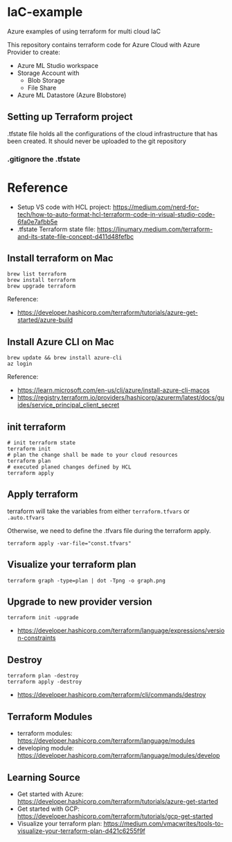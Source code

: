 # IaC-example
Azure examples of using terraform for multi cloud IaC

This repository contains terraform code for Azure Cloud with Azure Provider to create:
* Azure ML Studio workspace
* Storage Account with 
    * Blob Storage
    * File Share
* Azure ML Datastore (Azure Blobstore)


## Setting up Terraform project
.tfstate file holds all the configurations of the cloud infrastructure that has been created.
It should never be uploaded to the git repository

### .gitignore the .tfstate

# Reference
* Setup VS code with HCL project: https://medium.com/nerd-for-tech/how-to-auto-format-hcl-terraform-code-in-visual-studio-code-6fa0e7afbb5e
* .tfstate Terraform state file: https://linumary.medium.com/terraform-and-its-state-file-concept-d411d48fefbc

## Install terraform on Mac
```shell
brew list terraform
brew install terraform
brew upgrade terraform
```
Reference:
* https://developer.hashicorp.com/terraform/tutorials/azure-get-started/azure-build

## Install Azure CLI on Mac
```shell
brew update && brew install azure-cli
az login
```
Reference:
* https://learn.microsoft.com/en-us/cli/azure/install-azure-cli-macos
* https://registry.terraform.io/providers/hashicorp/azurerm/latest/docs/guides/service_principal_client_secret

## init terraform
```shell
# init terraform state
terraform init
# plan the change shall be made to your cloud resources
terraform plan
# executed planed changes defined by HCL 
terraform apply
```

## Apply terraform
terraform will take the variables from either `terraform.tfvars` or `.auto.tfvars`

Otherwise, we need to define the .tfvars file during the terraform apply.
```shell
terraform apply -var-file="const.tfvars"
```

## Visualize your terraform plan
```shell
terraform graph -type=plan | dot -Tpng -o graph.png
```

## Upgrade to new provider version
```shell
terraform init -upgrade
```
* https://developer.hashicorp.com/terraform/language/expressions/version-constraints

## Destroy
```shell
terraform plan -destroy
terraform apply -destroy
```
* https://developer.hashicorp.com/terraform/cli/commands/destroy

## Terraform Modules
* terraform modules: https://developer.hashicorp.com/terraform/language/modules
* developing module: https://developer.hashicorp.com/terraform/language/modules/develop

## Learning Source
* Get started with Azure: https://developer.hashicorp.com/terraform/tutorials/azure-get-started
* Get started with GCP: https://developer.hashicorp.com/terraform/tutorials/gcp-get-started
* Visualize your terraform plan: https://medium.com/vmacwrites/tools-to-visualize-your-terraform-plan-d421c6255f9f
